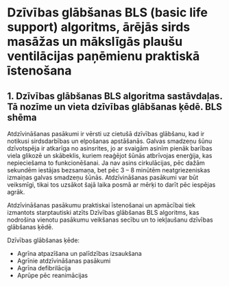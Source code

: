 # Dzīvības glābšanas BLS (basic life support) algoritms, ārējās sirds masāžas un mākslīgās plaušu ventilācijas paņēmienu praktiskā īstenošana

## 1. Dzīvības glābšanas BLS algoritma sastāvdaļas. Tā nozīme un vieta dzīvības glābšanas ķēdē. BLS shēma

Atdzīvināšanas pasākumi ir vērsti uz cietušā dzīvības glābšanu, kad ir notikusi sirdsdarbības un elpošanas apstāšanās. Galvas smadzeņu šūnu dzīvotspēja ir atkarīga no asinsrites, jo ar svaigām asinīm pienāk barības viela glikozē un skābeklis, kuriem reaģējot šūnās atbrīvojas enerģija, kas nepieciešama to funkcionēšanai. Ja nav asins cirkulācijas, pēc dažām sekundēm iestājas bezsamaņa, bet pēc 3 – 8 minūtēm neatgriezeniskas izmaiņas galvas smadzeņu šūnās. Atdzīvināšanas pasākumi var būt veiksmīgi, tikai tos uzsākot šajā laika posmā ar mērķi to darīt pēc iespējas agrāk.

Atdzīvināšanas pasākumu praktiskai īstenošanai un apmācībai tiek izmantots starptautiski atzīts Dzīvības glābšanas BLS algoritms, kas nodrošina vienotu pasākumu veikšanas secību un to iekļaušanu dzīvības glābšanas ķēdē.

Dzīvības glābšanas ķēde:
 - Agrīna atpazīšana un palīdzības izsaukšana
 - Agrīnie atdzīvināšanas pasākumi
 - Agrīna defibrilācija
 - Aprūpe pēc reanimācijas
 
